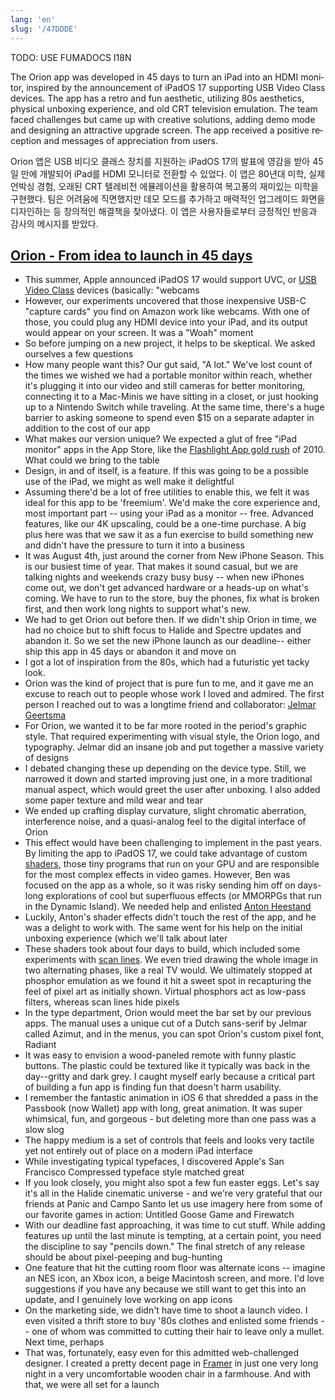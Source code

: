 ```yaml
---
lang: 'en'
slug: '/47DDDE'
---
```



TODO: USE FUMADOCS I18N

<div lang='en-US'>

The Orion app was developed in 45 days to turn an iPad into an HDMI monitor, inspired by the announcement of iPadOS 17 supporting USB Video Class devices. The app has a retro and fun aesthetic, utilizing 80s aesthetics, physical unboxing experience, and old CRT television emulation. The team faced challenges but came up with creative solutions, adding demo mode and designing an attractive upgrade screen. The app received a positive reception and messages of appreciation from users.

</div>


<div lang='ko-KR'>

Orion 앱은 USB 비디오 클래스 장치를 지원하는 iPadOS 17의 발표에 영감을 받아 45일 만에 개발되어 iPad를 HDMI 모니터로 전환할 수 있었다. 이 앱은 80년대 미학, 실제 언박싱 경험, 오래된 CRT 텔레비전 에뮬레이션을 활용하여 복고풍의 재미있는 미학을 구현했다. 팀은 어려움에 직면했지만 데모 모드를 추가하고 매력적인 업그레이드 화면을 디자인하는 등 창의적인 해결책을 찾아냈다. 이 앱은 사용자들로부터 긍정적인 반응과 감사의 메시지를 받았다.

</div>


## [Orion - From idea to launch in 45 days](https://www.lux.camera/orion-from-idea-to-launch-in-45-days/)

- This summer, Apple announced iPadOS 17 would support UVC, or [USB Video Class](https://en.wikipedia.org/wiki/USB_video_device_class) devices (basically: "webcams
- However, our experiments uncovered that those inexpensive USB-C "capture cards" you find on Amazon work like webcams. With one of those, you could plug any HDMI device into your iPad, and its output would appear on your screen. It was a "Woah" moment
- So before jumping on a new project, it helps to be skeptical. We asked ourselves a few questions
- How many people want this? Our gut said, "A lot." We've lost count of the times we wished we had a portable monitor within reach, whether it's plugging it into our video and still cameras for better monitoring, connecting it to a Mac-Minis we have sitting in a closet, or just hooking up to a Nintendo Switch while traveling. At the same time, there's a huge barrier to asking someone to spend even $15 on a separate adapter in addition to the cost of our app
- What makes our version unique? We expected a glut of free "iPad monitor" apps in the App Store, like the [Flashlight App gold rush](https://www.wired.com/2010/06/inevitable-iphone-4-flashlight-apps-flicker-into-view/) of 2010. What could we bring to the table
- Design, in and of itself, is a feature. If this was going to be a possible use of the iPad, we might as well make it delightful
- Assuming there'd be a lot of free utilities to enable this, we felt it was ideal for this app to be 'freemium'. We'd make the core experience and, most important part -- using your iPad as a monitor -- free. Advanced features, like our 4K upscaling, could be a one-time purchase. A big plus here was that we saw it as a fun exercise to build something new and didn't have the pressure to turn it into a business
- It was August 4th, just around the corner from New iPhone Season. This is our busiest time of year. That makes it sound casual, but we are talking nights and weekends crazy busy busy -- when new iPhones come out, we don't get advanced hardware or a heads-up on what's coming. We have to run to the store, buy the phones, fix what is broken first, and then work long nights to support what's new.
- We had to get Orion out before then. If we didn't ship Orion in time, we had no choice but to shift focus to Halide and Spectre updates and abandon it. So we set the new iPhone launch as our deadline-- either ship this app in 45 days or abandon it and move on
- I got a lot of inspiration from the 80s, which had a futuristic yet tacky look.
- Orion was the kind of project that is pure fun to me, and it gave me an excuse to reach out to people whose work I loved and admired. The first person I reached out to was a longtime friend and collaborator: [Jelmar Geertsma](http://typehigh.nl)
- For Orion, we wanted it to be far more rooted in the period's graphic style. That required experimenting with visual style, the Orion logo, and typography. Jelmar did an insane job and put together a massive variety of designs
- I debated changing these up depending on the device type. Still, we narrowed it down and started improving just one, in a more traditional manual aspect, which would greet the user after unboxing. I also added some paper texture and mild wear and tear
- We ended up crafting display curvature, slight chromatic aberration, interference noise, and a quasi-analog feel to the digital interface of Orion
- This effect would have been challenging to implement in the past years. By limiting the app to iPadOS 17, we could take advantage of custom [shaders](https://en.wikipedia.org/wiki/Shader), those tiny programs that run on your GPU and are responsible for the most complex effects in video games. However, Ben was focused on the app as a whole, so it was risky sending him off on days-long explorations of cool but superfluous effects (or MMORPGs that run in the Dynamic Island). We needed help and enlisted [Anton Heestand](http://heestand.xyz)
- Luckily, Anton's shader effects didn't touch the rest of the app, and he was a delight to work with. The same went for his help on the initial unboxing experience (which we'll talk about later
- These shaders took about four days to build, which included some experiments with [scan lines](https://en.wikipedia.org/wiki/Scan_line). We even tried drawing the whole image in two alternating phases, like a real TV would. We ultimately stopped at phosphor emulation as we found it hit a sweet spot in recapturing the feel of pixel art as initially shown. Virtual phosphors act as low-pass filters, whereas scan lines hide pixels
- In the type department, Orion would meet the bar set by our previous apps. The manual uses a unique cut of a Dutch sans-serif by Jelmar called Azimut, and in the menus, you can spot Orion's custom pixel font, Radiant
- It was easy to envision a wood-paneled remote with funny plastic buttons. The plastic could be textured like it typically was back in the day--gritty and dark grey. I caught myself early because a critical part of building a fun app is finding fun that doesn't harm usability.
- I remember the fantastic animation in iOS 6 that shredded a pass in the Passbook (now Wallet) app with long, great animation. It was super whimsical, fun, and gorgeous - but deleting more than one pass was a slow slog
- The happy medium is a set of controls that feels and looks very tactile yet not entirely out of place on a modern iPad interface
- While investigating typical typefaces, I discovered Apple's San Francisco Compressed typeface style matched great
- If you look closely, you might also spot a few fun easter eggs. Let's say it's all in the Halide cinematic universe - and we're very grateful that our friends at Panic and Campo Santo let us use imagery here from some of our favorite games in action: Untitled Goose Game and Firewatch
- With our deadline fast approaching, it was time to cut stuff. While adding features up until the last minute is tempting, at a certain point, you need the discipline to say "pencils down." The final stretch of any release should be about pixel-peeping and bug-hunting
- One feature that hit the cutting room floor was alternate icons -- imagine an NES icon, an Xbox icon, a beige Macintosh screen, and more. I'd love suggestions if you have any because we still want to get this into an update, and I genuinely love working on app icons
- On the marketing side, we didn't have time to shoot a launch video. I even visited a thrift store to buy '80s clothes and enlisted some friends -- one of whom was committed to cutting their hair to leave only a mullet. Next time, perhaps
- That was, fortunately, easy even for this admitted web-challenged designer. I created a pretty decent page in [Framer](http://framer.com) in just one very long night in a very uncomfortable wooden chair in a farmhouse. And with that, we were all set for a launch
